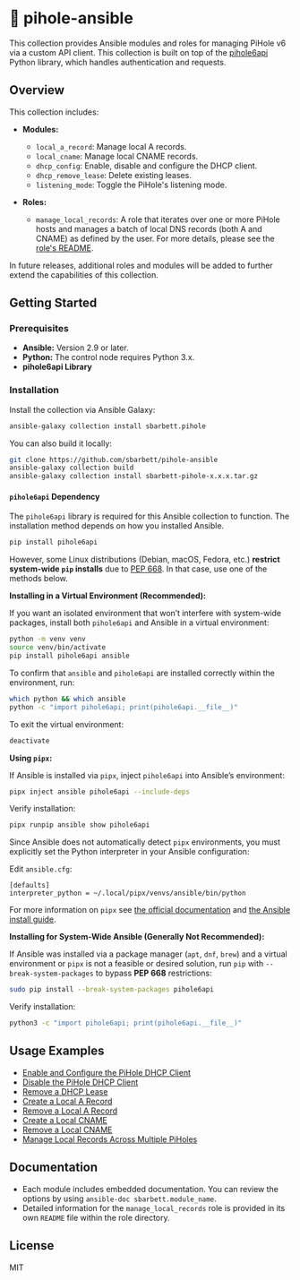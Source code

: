 # 🍓 pihole-ansible

This collection provides Ansible modules and roles for managing PiHole v6 via a custom API client. This collection is built on top of the [pihole6api](https://github.com/sbarbett/pihole6api) Python library, which handles authentication and requests.

## Overview

This collection includes:

- **Modules:**
  - `local_a_record`: Manage local A records.
  - `local_cname`: Manage local CNAME records.
  - `dhcp_config`: Enable, disable and configure the DHCP client.
  - `dhcp_remove_lease`: Delete existing leases.
  - `listening_mode`: Toggle the PiHole's listening mode.

- **Roles:**
  - `manage_local_records`: A role that iterates over one or more PiHole hosts and manages a batch of local DNS records (both A and CNAME) as defined by the user. For more details, please see the [role's README](roles/manage_local_records/README.md).

In future releases, additional roles and modules will be added to further extend the capabilities of this collection.

## Getting Started

### Prerequisites

- **Ansible:** Version 2.9 or later.
- **Python:** The control node requires Python 3.x.
- **pihole6api Library**

### Installation

Install the collection via Ansible Galaxy:

```bash
ansible-galaxy collection install sbarbett.pihole
```

You can also build it locally:

```bash
git clone https://github.com/sbarbett/pihole-ansible
ansible-galaxy collection build
ansible-galaxy collection install sbarbett-pihole-x.x.x.tar.gz
```

#### `pihole6api` Dependency

The `pihole6api` library is required for this Ansible collection to function. The installation method depends on how you installed Ansible.

```bash
pip install pihole6api
```

However, some Linux distributions (Debian, macOS, Fedora, etc.) **restrict system-wide `pip` installs** due to [PEP 668](https://peps.python.org/pep-0668/). In that case, use one of the methods below.

**Installing in a Virtual Environment (Recommended):**

If you want an isolated environment that won’t interfere with system-wide packages, install both `pihole6api` and Ansible in a virtual environment:

```bash
python -m venv venv
source venv/bin/activate
pip install pihole6api ansible
```

To confirm that `ansible` and `pihole6api` are installed correctly within the environment, run:

```bash
which python && which ansible
python -c "import pihole6api; print(pihole6api.__file__)"
```

To exit the virtual environment:

```bash
deactivate
```

**Using `pipx`:**

If Ansible is installed via `pipx`, inject `pihole6api` into Ansible’s environment:

```bash
pipx inject ansible pihole6api --include-deps
```

Verify installation:

```bash
pipx runpip ansible show pihole6api
```

Since Ansible does not automatically detect `pipx` environments, you must explicitly set the Python interpreter in your Ansible configuration:

Edit `ansible.cfg`:

```
[defaults]
interpreter_python = ~/.local/pipx/venvs/ansible/bin/python
```

For more information on `pipx` see [the official documentation](https://github.com/pypa/pipx) and [the Ansible install guide](https://docs.ansible.com/ansible/latest/installation_guide/intro_installation.html).

**Installing for System-Wide Ansible (Generally Not Recommended):**

If Ansible was installed via a package manager (`apt`, `dnf`, `brew`) and a virtual environment or `pipx` is not a feasible or desired solution, run `pip` with `--break-system-packages` to bypass **PEP 668** restrictions:

```bash
sudo pip install --break-system-packages pihole6api
```

Verify installation:

```bash
python3 -c "import pihole6api; print(pihole6api.__file__)"

```

## Usage Examples

* [Enable and Configure the PiHole DHCP Client](https://github.com/sbarbett/pihole-ansible/blob/main/examples/configure-dhcp-client.yml)
* [Disable the PiHole DHCP Client](https://github.com/sbarbett/pihole-ansible/blob/main/examples/disable-dhcp-client.yml)
* [Remove a DHCP Lease](https://github.com/sbarbett/pihole-ansible/blob/main/examples/remove-dhcp-lease.yml)
* [Create a Local A Record](https://github.com/sbarbett/pihole-ansible/blob/main/examples/create-a-record.yml)
* [Remove a Local A Record](https://github.com/sbarbett/pihole-ansible/blob/main/examples/delete-a-record.yml)
* [Create a Local CNAME](https://github.com/sbarbett/pihole-ansible/blob/main/examples/create-cname.yml)
* [Remove a Local CNAME](https://github.com/sbarbett/pihole-ansible/blob/main/examples/delete-cname.yml)
* [Manage Local Records Across Multiple PiHoles](https://github.com/sbarbett/pihole-ansible/blob/main/examples/manage-records.yml)

## Documentation

* Each module includes embedded documentation. You can review the options by using `ansible-doc sbarbett.module_name`.
* Detailed information for the `manage_local_records` role is provided in its own `README` file within the role directory.

## License

MIT

